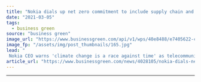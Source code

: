 ```yaml
---
title: "Nokia dials up net zero commitment to include supply chain and end product use"
date: "2021-03-05"
tags: 
  - business green
source: "business green"
image_url: "https://www.businessgreen.com/api/v1/wps/40e8488/e7405622-c300-40cd-b3c0-484c8aa360c0/3/nokia-espoo-campus-05-185x114.jpg"
image_fp: "/assets/img/post_thumbnails/165.jpg"
lead: "
 Nokia CEO warns 'climate change is a race against time' as telecommunications, IT, and electronics giant unveils enhanced 2030 climate goal  ..."
article_url: "https://www.businessgreen.com/news/4028105/nokia-dials-net-zero-commitment-supply-chain-end-product"
---
```


---
